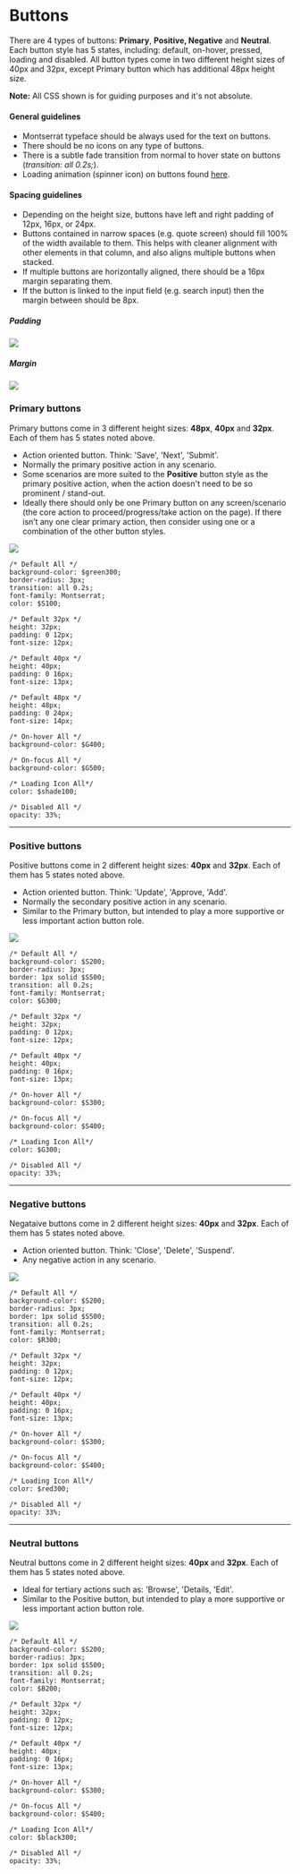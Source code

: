 # Buttons

There are 4 types of buttons: **Primary**, **Positive, Negative** and **Neutral**. Each button style has 5 states, including: default, on-hover, pressed, loading and disabled. All button types come in two different height sizes of 40px and 32px, except Primary button which has additional 48px height size.

**Note:** All CSS shown is for guiding purposes and it's not absolute.

#### General guidelines

* Montserrat typeface should be always used for the text on buttons.
* There should be no icons on any type of buttons.
* There is a subtle fade transition from normal to hover state on buttons \(_transition: all 0.2s;_\).
* Loading animation \(spinner icon\) on buttons found [here](https://projects.lukehaas.me/css-loaders/).

#### Spacing guidelines

* Depending on the height size, buttons have left and right padding of 12px, 16px, or 24px.
* Buttons contained in narrow spaces \(e.g. quote screen\) should fill 100% of the width available to them. This helps with cleaner alignment with other elements in that column, and also aligns multiple buttons when stacked.
* If multiple buttons are horizontally aligned, there should be a 16px margin separating them.
* If the button is linked to the input field \(e.g. search input\) then the margin between should be 8px. 

##### Padding

![](/assets/atoms/buttons-padding.png)

##### Margin

![](/assets/atoms/buttons-margin.png)

### Primary buttons

Primary buttons come in 3 different height sizes: **48px**, **40px** and **32px**. Each of them has 5 states noted above.

* Action oriented button. Think: 'Save', 'Next', 'Submit'.
* Normally the primary positive action in any scenario.
* Some scenarios are more suited to the **Positive** button style as the primary positive action, when the action doesn't need to be so prominent / stand-out.
* Ideally there should only be one Primary button on any screen/scenario \(the core action to proceed/progress/take action on the page\). If there isn’t any one clear primary action, then consider using one or a combination of the other button styles.

![](/assets/atoms/buttons-primary.png)

```
/* Default All */
background-color: $green300;
border-radius: 3px;
transition: all 0.2s;
font-family: Montserrat;
color: $S100;

/* Default 32px */
height: 32px;
padding: 0 12px;
font-size: 12px;

/* Default 40px */
height: 40px;
padding: 0 16px;
font-size: 13px;

/* Default 48px */
height: 48px;
padding: 0 24px;
font-size: 14px;

/* On-hover All */
background-color: $G400;

/* On-focus All */
background-color: $G500;

/* Loading Icon All*/
color: $shade100;

/* Disabled All */
opacity: 33%;
```

---

### Positive buttons

Positive buttons come in 2 different height sizes: **40px** and **32px**. Each of them has 5 states noted above.

* Action oriented button. Think: 'Update', 'Approve, 'Add'.
* Normally the secondary positive action in any scenario.
* Similar to the Primary button, but intended to play a more supportive or less important action button role.

![](/assets/atoms/buttons-positive.png)

```
/* Default All */
background-color: $S200;
border-radius: 3px;
border: 1px solid $S500;
transition: all 0.2s;
font-family: Montserrat;
color: $G300;

/* Default 32px */
height: 32px;
padding: 0 12px;
font-size: 12px;

/* Default 40px */
height: 40px;
padding: 0 16px;
font-size: 13px;

/* On-hover All */
background-color: $S300;

/* On-focus All */
background-color: $S400;

/* Loading Icon All*/
color: $G300;

/* Disabled All */
opacity: 33%;
```

---

### Negative buttons

Negataive buttons come in 2 different height sizes: **40px** and **32px**. Each of them has 5 states noted above.

* Action oriented button. Think: 'Close', 'Delete', 'Suspend'.
* Any negative action in any scenario.

![](/assets/atoms/buttons-negative.png)

```
/* Default All */
background-color: $S200;
border-radius: 3px;
border: 1px solid $S500;
transition: all 0.2s;
font-family: Montserrat;
color: $R300;

/* Default 32px */
height: 32px;
padding: 0 12px;
font-size: 12px;

/* Default 40px */
height: 40px;
padding: 0 16px;
font-size: 13px;

/* On-hover All */
background-color: $S300;

/* On-focus All */
background-color: $S400;

/* Loading Icon All*/
color: $red300;

/* Disabled All */
opacity: 33%;
```

---

### Neutral buttons

Neutral buttons come in 2 different height sizes: **40px** and **32px**. Each of them has 5 states noted above.

* Ideal for tertiary actions such as: 'Browse', 'Details, 'Edit'.
* Similar to the Positive button, but intended to play a more supportive or less important action button role.

![](/assets/atoms/buttons-neutral.png)

```
/* Default All */
background-color: $S200;
border-radius: 3px;
border: 1px solid $S500;
transition: all 0.2s;
font-family: Montserrat;
color: $B200;

/* Default 32px */
height: 32px;
padding: 0 12px;
font-size: 12px;

/* Default 40px */
height: 40px;
padding: 0 16px;
font-size: 13px;

/* On-hover All */
background-color: $S300;

/* On-focus All */
background-color: $S400;

/* Loading Icon All*/
color: $black300;

/* Disabled All */
opacity: 33%;
```



